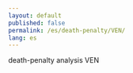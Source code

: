 ```yaml
---
layout: default
published: false
permalink: /es/death-penalty/VEN/
lang: es
---
```


death-penalty analysis VEN
